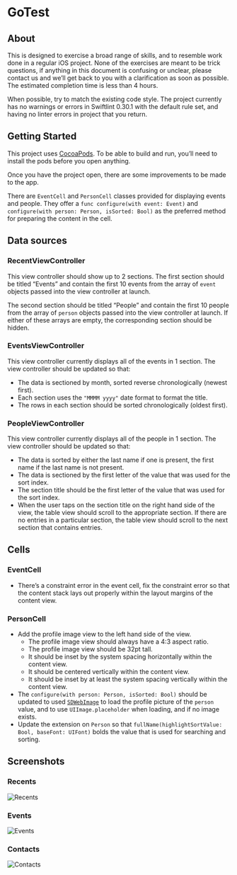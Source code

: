# GoTest

## About

This is designed to exercise a broad range of skills, and to resemble work done in a regular iOS project. None of the exercises are meant to be trick questions, if anything in this document is confusing or unclear, please contact us and we’ll get back to you with a clarification as soon as possible. The estimated completion time is less than 4 hours.

When possible, try to match the existing code style. The project currently has no warnings or errors in Swiftlint 0.30.1 with the default rule set, and having no linter errors in project that you return.

## Getting Started

This project uses [CocoaPods](https://cocoapods.org). To be able to build and run, you’ll need to install the pods before you open anything.

Once you have the project open, there are some improvements to be made to the app.

There are `EventCell` and `PersonCell` classes provided for displaying events and people. They offer a `func configure(with event: Event)` and `configure(with person: Person, isSorted: Bool)` as the preferred method for preparing the content in the cell.

## Data sources

### RecentViewController

This view controller should show up to 2 sections. The first section should be titled “Events” and contain the first 10 events from the array of `event` objects passed into the view controller at launch.

The second section should  be titled “People” and contain the first 10 people from the array of `person` objects passed into the view controller at launch. If either of these arrays are empty, the corresponding section should be hidden.

### EventsViewController

This view controller currently displays all of the events in 1 section. The view controller should be updated so that:

- The data is sectioned by month, sorted reverse chronologically (newest first).
- Each section uses the `"MMMM yyyy"` date format to format the title.
- The rows in each section should be sorted chronologically (oldest first).

### PeopleViewController

This view controller currently displays all of the people in 1 section. The view controller should be updated so that:

- The data is sorted by either the last name if one is present, the first name if the last name is not present.
- The data is sectioned by the first letter of the value that was used for the sort index.
- The section title should be the first letter of the value that was used for the sort index.
- When the user taps on the section title on the right hand side of the view, the table view should scroll to the appropriate section. If there are no entries in a particular section, the table view should scroll to the next section that contains entries.

## Cells

### EventCell
- There’s a constraint error in the event cell, fix the constraint error so that the content stack lays out properly within the layout margins of the content view.

### PersonCell

- Add the profile image view to the left hand side of the view.
    - The profile image view should always have a 4:3 aspect ratio.
    - The profile image view should be 32pt tall.
    - It should be inset by the system spacing horizontally within the content view.
    - It should be centered vertically within the content view.
    - It should be inset by at least the system spacing vertically within the content view.
- The `configure(with person: Person, isSorted: Bool)` should be updated to used [`SDWebImage`](https://github.com/SDWebImage/SDWebImage) to load the profile picture of the `person` value, and to use `UIImage.placeholder` when loading, and if no image exists.
- Update the extension on `Person` so that `fullName(highlightSortValue: Bool, baseFont: UIFont)` bolds the value that is used for searching and sorting.

## Screenshots

### Recents
![Recents](./screenshots/recents.png)

### Events
![Events](./screenshots/events.png)

### Contacts
![Contacts](./screenshots/contacts.png)
